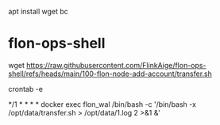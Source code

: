 
apt install wget bc

# flon-ops-shell

wget https://raw.githubusercontent.com/FlinkAige/flon-ops-shell/refs/heads/main/100-flon-node-add-account/transfer.sh

crontab -e

*/1 * * * *  docker exec flon_wal /bin/bash -c '/bin/bash -x /opt/data/transfer.sh > /opt/data/1.log 2 >&1 &'
